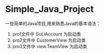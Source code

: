 # Simple_Java_Project
一些简单的Java项目,用来熟悉Java的基本语法：

1. pro1文件中 GuLiAccount 为启动类  
2. pro2文件中 CustomerView 为启动类  
3. pro3文件中 view.TeamView 为启动类  
